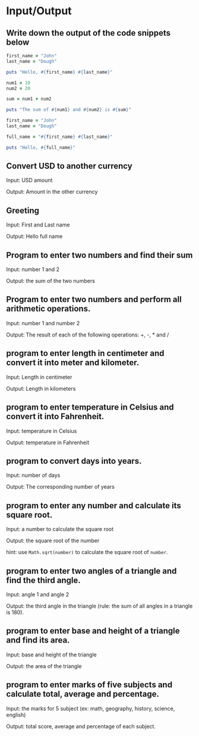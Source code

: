 # Input/Output

## Write down the output of the code snippets below

```ruby
first_name = "John"
last_name = "Dough"

puts "Hello, #{first_name} #{last_name}"
```

```ruby
num1 = 10
num2 = 20

sum = num1 + num2

puts "The sum of #{num1} and #{num2} is #{sum}"
```

```ruby
first_name = "John"
last_name = "Dough"

full_name = "#{first_name} #{last_name}"

puts "Hello, #{full_name}"
```


## Convert USD to another currency

Input: USD amount

Output: Amount in the other currency

## Greeting

Input: First and Last name

Output: Hello full name
  
## Program to enter two numbers and find their sum

Input: number 1 and 2

Output: the sum of the two numbers
  
## Program to enter two numbers and perform all arithmetic operations.

Input: number 1 and number 2

Output: The result of each of the following operations: +, -, * and /

  
## program to enter length in centimeter and convert it into meter and kilometer.

Input: Length in centimeter

Output: Length in kilometers
  
## program to enter temperature in Celsius and convert it into Fahrenheit.

Input: temperature in Celsius

Output: temperature in Fahrenheit
  
## program to convert days into years.

Input: number of days

Output: The corresponding number of years
  
## program to enter any number and calculate its square root.

Input: a number to calculate the square root

Output: the square root of the number

hint: use `Math.sqrt(number)` to calculate the square root of `number`.
  
## program to enter two angles of a triangle and find the third angle.

Input: angle 1 and angle 2

Output: the third angle in the triangle (rule: the sum of all angles in a triangle is 180).
  
## program to enter base and height of a triangle and find its area.

Input: base and height of the triangle

Output: the area of the triangle
  
## program to enter marks of five subjects and calculate total, average and percentage.

Input: the marks for 5 subject (ex: math, geography, history, science, english)

Output: total score, average and percentage of each subject.
 
